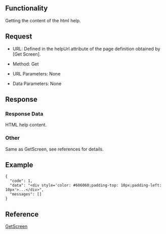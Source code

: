 ## Functionality

Getting the content of the html help.

## Request

  * URL: Defined in the helpUrl attribute of the page definition obtained by [Get Screen].

  

  * Method: Get

  

  * URL Parameters: None

  

  * Data Parameters: None

## Response

### Response Data

HTML help content.

### Other

Same as GetScreen, see references for details.

## Example

    
    
    {
      "code": 1,
      "data": "<div style='color: #606060;padding-top: 10px;padding-left: 10px'>...</div>",
      "messages": []
    }
    

## Reference

[GetScreen](GetScreen.md "GetScreen")

